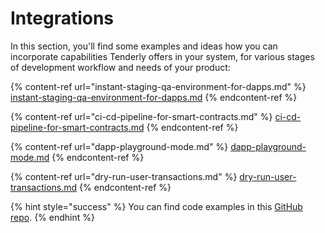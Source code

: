 # Integrations

In this section, you'll find some examples and ideas how you can incorporate capabilities Tenderly offers in your system, for various stages of development workflow and needs of your product:

{% content-ref url="instant-staging-qa-environment-for-dapps.md" %}
[instant-staging-qa-environment-for-dapps.md](instant-staging-qa-environment-for-dapps.md)
{% endcontent-ref %}

{% content-ref url="ci-cd-pipeline-for-smart-contracts.md" %}
[ci-cd-pipeline-for-smart-contracts.md](ci-cd-pipeline-for-smart-contracts.md)
{% endcontent-ref %}

{% content-ref url="dapp-playground-mode.md" %}
[dapp-playground-mode.md](dapp-playground-mode.md)
{% endcontent-ref %}

{% content-ref url="dry-run-user-transactions.md" %}
[dry-run-user-transactions.md](dry-run-user-transactions.md)
{% endcontent-ref %}

{% hint style="success" %}
You can find code examples in this [GitHub repo](https://github.com/Tenderly/integration-samples/tree/main/playround-enviroment-for-dapps).
{% endhint %}
